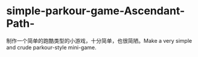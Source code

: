 # simple-parkour-game-Ascendant-Path-
制作一个简单的跑酷类型的小游戏，十分简单，也很简陋。Make a very simple and crude parkour-style mini-game.
